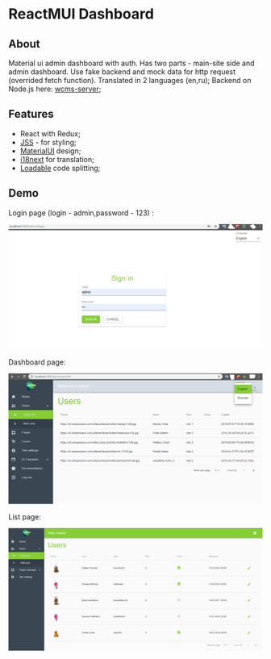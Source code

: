 # ReactMUI Dashboard

## About
Material ui admin dashboard with auth. Has two parts - main-site side and admin dashboard.
Use fake backend and mock data for http request (overrided fetch function).
Translated in 2 languages (en,ru);
Backend on Node.js here: [wcms-server](https://github.com/antonBogomil/wcms-server);
## Features
* React with Redux; 
* [JSS](https://cssinjs.org/?v=v10.0.0-alpha.22) - for styling;
* [ MaterialUI](https://material-ui.com/) design;
* [i18next](www.i18next.com) for translation;
* [Loadable](https://github.com/smooth-code/loadable-components) code splitting;

## Demo

Login page (login - admin,password - 123) :

![muiAdmin-login](https://github.com/antonBogomil/admin-mui/blob/master/screens/screen-login.png)

Dashboard page:

![muiAdmin](https://github.com/antonBogomil/admin-mui/blob/master/screens/screen-dashboard.png)

List page: 

![muiList](https://github.com/antonBogomil/admin-mui/blob/master/screens/muiList.png)

